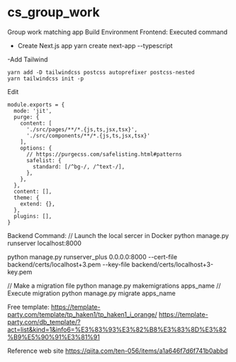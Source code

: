 # cs_group_work

Group work matching app
Build Environment
Frontend:
Executed command

- Create Next.js app
  yarn create next-app --typescript

-Add Tailwind

```
yarn add -D tailwindcss postcss autoprefixer postcss-nested
yarn tailwindcss init -p
```

Edit

```
module.exports = {
  mode: 'jit',
  purge: {
    content: [
      './src/pages/**/*.{js,ts,jsx,tsx}',
      './src/components/**/*.{js,ts,jsx,tsx}'
    ],
    options: {
      // https://purgecss.com/safelisting.html#patterns
      safelist: {
        standard: [/^bg-/, /^text-/],
      },
    },
  },
  content: [],
  theme: {
    extend: {},
  },
  plugins: [],
}
```

Backend
Command:
// Launch the local sercer in Docker
python manage.py runserver localhost:8000

python manage.py runserver_plus 0.0.0.0:8000 --cert-file backend/certs/localhost+3.pem --key-file backend/certs/localhost+3-key.pem

// Make a migration file
python manage.py makemigrations apps_name
// Execute migration
python manage.py migrate apps_name

Free template:
https://template-party.com/template/tp_haken1/tp_haken1_i_orange/
https://template-party.com/db_template/?act=list&kind=1&info6=%E3%83%93%E3%82%B8%E3%83%8D%E3%82%B9%E5%90%91%E3%81%91

Reference web site
https://qiita.com/ten-056/items/a1a646f7d6f741b0abbd
